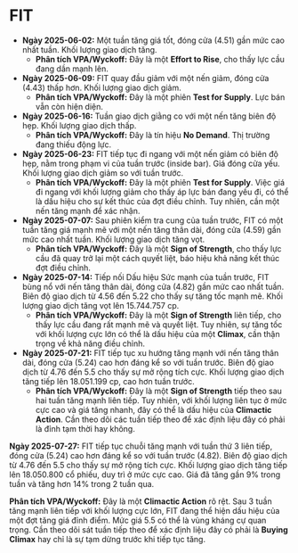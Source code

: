 # FIT

- **Ngày 2025-06-02:** Một tuần tăng giá tốt, đóng cửa (4.51) gần mức cao nhất tuần. Khối lượng giao dịch tăng.
    - **Phân tích VPA/Wyckoff:** Đây là một **Effort to Rise**, cho thấy lực cầu đang dần mạnh lên.
- **Ngày 2025-06-09:** FIT quay đầu giảm với một nến giảm, đóng cửa (4.43) thấp hơn. Khối lượng giao dịch giảm.
    - **Phân tích VPA/Wyckoff:** Đây là một phiên **Test for Supply**. Lực bán vẫn còn hiện diện.
- **Ngày 2025-06-16:** Tuần giao dịch giằng co với một nến tăng biên độ hẹp. Khối lượng giao dịch thấp.
    - **Phân tích VPA/Wyckoff:** Đây là tín hiệu **No Demand**. Thị trường đang thiếu động lực.
- **Ngày 2025-06-23:** FIT tiếp tục đi ngang với một nến giảm có biên độ hẹp, nằm trong phạm vi của tuần trước (inside bar). Giá đóng cửa yếu. Khối lượng giao dịch giảm so với tuần trước.
    - **Phân tích VPA/Wyckoff:** Đây là một phiên **Test for Supply**. Việc giá đi ngang với khối lượng giảm cho thấy áp lực bán đang yếu đi, có thể là dấu hiệu cho sự kết thúc của đợt điều chỉnh. Tuy nhiên, cần một nến tăng mạnh để xác nhận.
- **Ngày 2025-07-07:** Sau phiên kiểm tra cung của tuần trước, FIT có một tuần tăng giá mạnh mẽ với một nến tăng thân dài, đóng cửa (4.59) gần mức cao nhất tuần. Khối lượng giao dịch tăng vọt.
    - **Phân tích VPA/Wyckoff:** Đây là một **Sign of Strength**, cho thấy lực cầu đã quay trở lại một cách quyết liệt, báo hiệu khả năng kết thúc đợt điều chỉnh.
- **Ngày 2025-07-14:** Tiếp nối Dấu hiệu Sức mạnh của tuần trước, FIT bùng nổ với nến tăng thân dài, đóng cửa (4.82) gần mức cao nhất tuần. Biên độ giao dịch từ 4.56 đến 5.22 cho thấy sự tăng tốc mạnh mẽ. Khối lượng giao dịch tăng vọt lên 15.744.757 cp.
    - **Phân tích VPA/Wyckoff:** Đây là một **Sign of Strength** liên tiếp, cho thấy lực cầu đang rất mạnh mẽ và quyết liệt. Tuy nhiên, sự tăng tốc với khối lượng cực lớn có thể là dấu hiệu của một **Climax**, cần thận trọng về khả năng điều chỉnh.
- **Ngày 2025-07-21:** FIT tiếp tục xu hướng tăng mạnh với nến tăng thân dài, đóng cửa (5.24) cao hơn đáng kể so với tuần trước. Biên độ giao dịch từ 4.76 đến 5.5 cho thấy sự mở rộng tích cực. Khối lượng giao dịch tăng tiếp lên 18.051.199 cp, cao hơn tuần trước.
    - **Phân tích VPA/Wyckoff:** Đây là một **Sign of Strength** tiếp theo sau hai tuần tăng mạnh liên tiếp. Tuy nhiên, với khối lượng liên tục ở mức cực cao và giá tăng nhanh, đây có thể là dấu hiệu của **Climactic Action**. Cần theo dõi các tuần tiếp theo để xác định liệu đây có phải là đỉnh tạm thời hay không.


**Ngày 2025-07-27:** FIT tiếp tục chuỗi tăng mạnh với tuần thứ 3 liên tiếp, đóng cửa (5.24) cao hơn đáng kể so với tuần trước (4.82). Biên độ giao dịch từ 4.76 đến 5.5 cho thấy sự mở rộng tích cực. Khối lượng giao dịch tăng tiếp lên 18.050.800 cổ phiếu, duy trì ở mức cực cao. Giá đã tăng gần 9% trong tuần và tăng hơn 14% trong 2 tuần qua.

**Phân tích VPA/Wyckoff:** Đây là một **Climactic Action** rõ rệt. Sau 3 tuần tăng mạnh liên tiếp với khối lượng cực lớn, FIT đang thể hiện dấu hiệu của một đợt tăng giá đỉnh điểm. Mức giá 5.5 có thể là vùng kháng cự quan trọng. Cần theo dõi sát tuần tiếp theo để xác định liệu đây có phải là **Buying Climax** hay chỉ là sự tạm dừng trước khi tiếp tục tăng.
